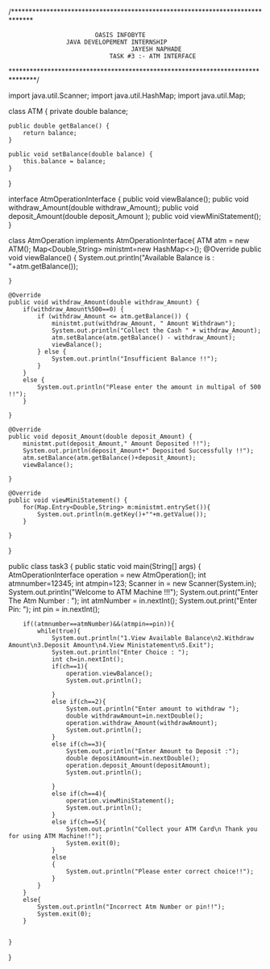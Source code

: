 /******************************************************************************

                            OASIS INFOBYTE  
                    JAVA DEVELOPEMENT INTERNSHIP
					                  JAYESH NAPHADE
				            	TASK #3 :- ATM INTERFACE

*******************************************************************************/

import java.util.Scanner;
import java.util.HashMap;
import java.util.Map;

 class ATM {
    private double balance;

    public double getBalance() {
        return balance;
    }

    public void setBalance(double balance) {
        this.balance = balance;
    }

}

 interface AtmOperationInterface {
    public void viewBalance();
    public void withdraw_Amount(double withdraw_Amount);
    public void deposit_Amount(double deposit_Amount );
    public  void viewMiniStatement();
}


 class AtmOperation implements AtmOperationInterface{
    ATM atm = new ATM();
    Map<Double,String> ministmt=new HashMap<>();
    @Override
    public void viewBalance() {
        System.out.println("Available Balance is : "+atm.getBalance());

    }

    @Override
    public void withdraw_Amount(double withdraw_Amount) {
        if(withdraw_Amount%500==0) {
            if (withdraw_Amount <= atm.getBalance()) {
                ministmt.put(withdraw_Amount, " Amount Withdrawn");
                System.out.println("Collect the Cash " + withdraw_Amount);
                atm.setBalance(atm.getBalance() - withdraw_Amount);
                viewBalance();
            } else {
                System.out.println("Insufficient Balance !!");
            }
        }
        else {
            System.out.println("Please enter the amount in multipal of 500 !!");
        }

    }

    @Override
    public void deposit_Amount(double deposit_Amount) {
        ministmt.put(deposit_Amount," Amount Deposited !!");
        System.out.println(deposit_Amount+" Deposited Successfully !!");
        atm.setBalance(atm.getBalance()+deposit_Amount);
        viewBalance();

    }

    @Override
    public void viewMiniStatement() {
        for(Map.Entry<Double,String> m:ministmt.entrySet()){
            System.out.println(m.getKey()+""+m.getValue());
        }

    }
}

public class task3 {
    public static void main(String[] args) {
        AtmOperationInterface operation = new AtmOperation();
        int atmnumber=12345;
        int atmpin=123;
        Scanner in = new Scanner(System.in);
        System.out.println("Welcome to ATM Machine !!!");
        System.out.print("Enter The Atm Number : ");
        int atmNumber = in.nextInt();
        System.out.print("Enter Pin: ");
        int pin = in.nextInt();


        if((atmnumber==atmNumber)&&(atmpin==pin)){
            while(true){
                System.out.println("1.View Available Balance\n2.Withdraw Amount\n3.Deposit Amount\n4.View Ministatement\n5.Exit");
                System.out.println("Enter Choice : ");
                int ch=in.nextInt();
                if(ch==1){
                    operation.viewBalance();
                    System.out.println();

                }
                else if(ch==2){
                    System.out.println("Enter amount to withdraw ");
                    double withdrawAmount=in.nextDouble();
                    operation.withdraw_Amount(withdrawAmount);
                    System.out.println();
                }
                else if(ch==3){
                    System.out.println("Enter Amount to Deposit :");
                    double depositAmount=in.nextDouble();
                    operation.deposit_Amount(depositAmount);
                    System.out.println();

                }
                else if(ch==4){
                    operation.viewMiniStatement();
                    System.out.println();
                }
                else if(ch==5){
                    System.out.println("Collect your ATM Card\n Thank you for using ATM Machine!!");
                    System.exit(0);
                }
                else
                {
                    System.out.println("Please enter correct choice!!");
                }
            }
        }
        else{
            System.out.println("Incorrect Atm Number or pin!!");
            System.exit(0);
        }


    }
}
